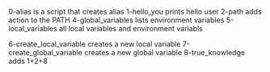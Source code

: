 0-alias is a script that creates alias
1-hello_you prints hello user
2-path adds action to the PATH
4-global_variables lists environment variables
5-local_variables all local variables and environment variabls

6-create_local_variable creates a new local variable
7-create_global_variable creates a new global variable
8-true_knowledge adds 1+2+8
